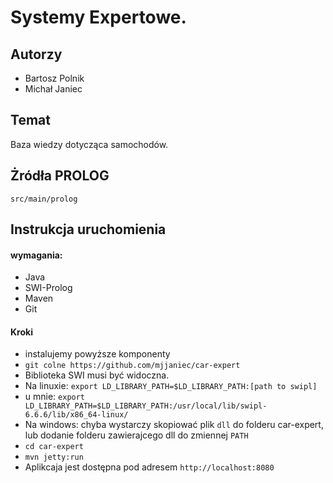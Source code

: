 # Systemy Expertowe. 

## Autorzy
* Bartosz Polnik
* Michał Janiec

## Temat 
Baza wiedzy dotycząca samochodów.

## Żródła PROLOG
`src/main/prolog`

## Instrukcja uruchomienia

#### wymagania:
* Java
* SWI-Prolog
* Maven
* Git

#### Kroki
* instalujemy powyższe komponenty
* `git colne https://github.com/mjjaniec/car-expert`
* Biblioteka SWI musi być widoczna.
 * Na linuxie: `export LD_LIBRARY_PATH=$LD_LIBRARY_PATH:[path to swipl]`
 * u mnie: `export LD_LIBRARY_PATH=$LD_LIBRARY_PATH:/usr/local/lib/swipl-6.6.6/lib/x86_64-linux/`
 * Na windows: chyba wystarczy skopiować plik `dll` do folderu car-expert, lub dodanie folderu zawierajcego dll do zmiennej `PATH` 
* `cd car-expert`
* `mvn jetty:run`
* Aplikcaja jest dostępna pod adresem `http://localhost:8080`

